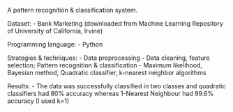 A pattern recognition & classification system. 

Dataset: - Bank Marketing (downloaded from Machine Learning Repository of University of California, Irvine)

Programming language: - Python

Strategies & techniques: - Data preprocessing - Data cleaning, feature selection; Pattern recognition & classification - Maximum likelihood, Bayesian method, Quadratic classifier, k-nearest neighbor algorithms

Results: - The data was successfully classified in two classes and quadratic classifiers had 80% accuracy whereas 1-Nearest Neighbour had 99.6% accuracy (I used k=1)

